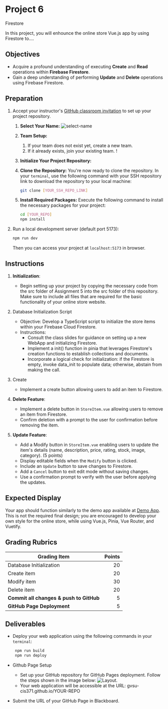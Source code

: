 # Project 6

Firestore

In this project, you will enhounce the online store Vue.js app by using Firestore to....

## Objectives

- Acquire a profound understanding of executing **Create** and **Read** operations within **Firebase Firestore**.
- Gain a deep understanding of performing **Update** and **Delete** operations using Firebase Firestore.

## Preparation

1. Accept your instructor's [GitHub classroom invitation](https://classroom.github.com/a/UXqHShgh) to set up your project repository.

   1. **Select Your Name:** ![select-name](../assets/img/project1-selectname.jpg)
   2. **Team Setup:**
      1. If your team does not exist yet, create a new team.
      2. If it already exists, join your existing team. !
   3. **Initialize Your Project Repository:**
   4. **Clone the Repository:** You're now ready to clone the repository. In your `terminal`, use the following command with your SSH repository link to download the repository to your local machine:

      ```bash
      git clone [YOUR_SSH_REPO_LINK]
      ```

   5. **Install Required Packages:** Execute the following command to install the necessary packages for your project:

      ```bash
      cd [YOUR_REPO]
      npm install
      ```

2. Run a local development server (default port 5173):

   ```bash
   npm run dev
   ```

   Then you can access your project at `localhost:5173` in browser.

## Instructions

1. **Initialization**:

   - Begin setting up your project by copying the necessary code from the src folder of Assignment 5 into the src folder of this repository. Make sure to include all files that are required for the basic functionality of your online store website.

2. Database Initialization Script
   - Objective: Develop a TypeScript script to initialize the store items within your Firebase Cloud Firestore.
   - Instructions:
     - Consult the class slides for guidance on setting up a new WebApp and initializing Firestore.
     - Implement a init() function in pinia that leverages Firestore's creation functions to establish collections and documents.
     - Incorporate a logical check for initialization: if the Firestore is empty, invoke data_init to populate data; otherwise, abstain from making the call.
3. Create
   - Implement a create button allowing users to add an item to Firestore.
4. **Delete Feature**:

   - Implement a delete button in `StoreItem.vue` allowing users to remove an item from Firestore.
   - Confirm deletion with a prompt to the user for confirmation before removing the item.

5. **Update Feature**:
   - Add a Modify button in `StoreItem.vue` enabling users to update the item's details (name, description, price, rating, stock, image, category). (5 points)
   - Display editable fields when the `Modify` button is clicked.
   - Include an `Update` button to save changes to Firestore.
   - Add a `Cancel` button to exit edit mode without saving changes.
   - Use a confirmation prompt to verify with the user before applying the updates.

## Expected Display

Your app should function similarly to the demo app available at [Demo App](https://gvsu-cis371.github.io/w24-project5). This is not the required final design; you are encouraged to develop your own style for the online store, while using Vue.js, Pinia, Vue Router, and Vuetify.

## Grading Rubrics

| Grading Item                            | Points |
| --------------------------------------- | -----: |
| Database Initialization                 |     20 |
| Create item                             |     20 |
| Modify item                             |     30 |
| Delete item                             |     20 |
| **Commit all changes & push to GitHub** |      5 |
| **GitHub Page Deployment**              |      5 |

## Deliverables

- Deploy your web application using the following commands in your `terminal`:

  ```bash
   npm run build
   npm run deploy
  ```

- Github Page Setup

  - Set up your GitHub repository for GitHub Pages deployment. Follow the steps shown in the image below: ![Layout](../assets/img/project1-githubpage.jpg).
  - Your web application will be accessible at the URL: gvsu-cis371.github.io/YOUR-REPO

- Submit the URL of your GitHub Page in Blackboard.
